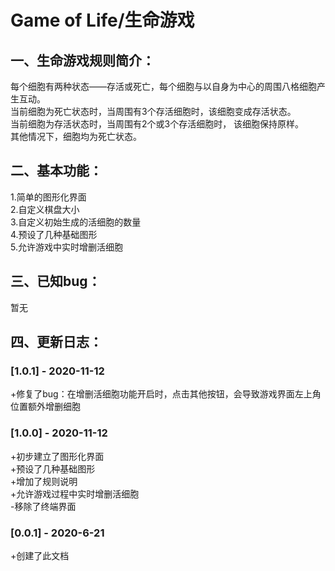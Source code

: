 # Game of Life/生命游戏  
## 一、生命游戏规则简介：  
每个细胞有两种状态——存活或死亡，每个细胞与以自身为中心的周围八格细胞产生互动。  
当前细胞为死亡状态时，当周围有3个存活细胞时，该细胞变成存活状态。  
当前细胞为存活状态时，当周围有2个或3个存活细胞时， 该细胞保持原样。  
其他情况下，细胞均为死亡状态。   
## 二、基本功能：  
1.简单的图形化界面  
2.自定义棋盘大小  
3.自定义初始生成的活细胞的数量  
4.预设了几种基础图形  
5.允许游戏中实时增删活细胞  
## 三、已知bug：  
暂无  
## 四、更新日志：  
### [1.0.1] - 2020-11-12
+修复了bug：在增删活细胞功能开启时，点击其他按钮，会导致游戏界面左上角位置额外增删细胞  
### [1.0.0] - 2020-11-12  
+初步建立了图形化界面  
+预设了几种基础图形  
+增加了规则说明  
+允许游戏过程中实时增删活细胞  
-移除了终端界面  
### [0.0.1] - 2020-6-21  
+创建了此文档  
